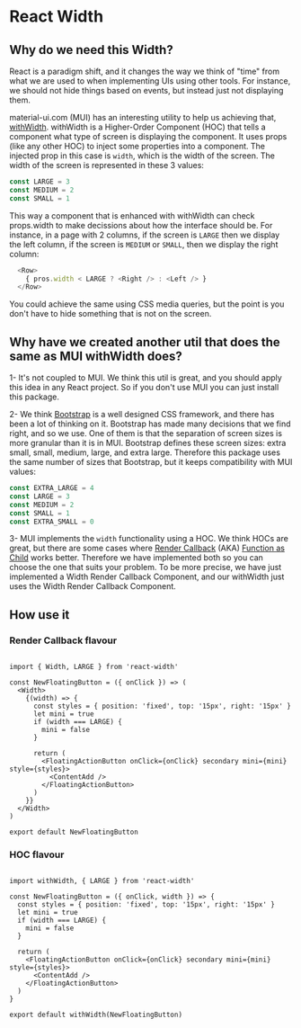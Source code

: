 # React Width

## Why do we need this Width?

React is a paradigm shift, and it changes the way we think of "time" from what we are used to when implementing UIs using other tools. For instance, we should not hide things based on events, but instead just not displaying them.

material-ui.com (MUI) has an interesting utility to help us achieving that, [withWidth](https://github.com/callemall/material-ui/blob/master/src/utils/withWidth.js). withWidth is a Higher-Order Component (HOC) that tells a component what type of screen is displaying the component. It uses props (like any other HOC) to inject some properties into a component. The injected prop in this case is `width`, which is the width of the screen. The width of the screen is represented in these 3 values:

```javascript
const LARGE = 3
const MEDIUM = 2
const SMALL = 1
```

This way a component that is enhanced with withWidth can check props.width to make decissions about how the interface should be. For instance, in a page with 2 columns, if the screen is `LARGE` then we display the left column, if the screen is `MEDIUM` or `SMALL`, then we display the right column:

```javascript
  <Row>
    { pros.width < LARGE ? <Right /> : <Left /> }
  </Row>
```

You could achieve the same using CSS media queries, but the point is you don't have to hide something that is not on the screen.


## Why have we created another util that does the same as MUI withWidth does?

1- It's not coupled to MUI. We think this util is great, and you should apply this idea in any React project. So if you don't use MUI you can just install this package.

2- We think [Bootstrap](http://getbootstrap.com/) is a well designed CSS framework, and there has been a lot of thinking on it. Bootstrap has made many decisions that we find right, and so we use. One of them is that the separation of screen sizes is more granular than it is in MUI. Bootstrap defines these screen sizes: extra small, small, medium, large, and extra large. Therefore this package uses the same number of sizes that Bootstrap, but it keeps compatibility with MUI values:

```javascript
const EXTRA_LARGE = 4
const LARGE = 3
const MEDIUM = 2
const SMALL = 1
const EXTRA_SMALL = 0
```

3- MUI implements the `width` functionality using a HOC. We think HOCs are great, but there are some cases where [Render Callback](http://reactpatterns.com/#render-callback) (AKA) [Function as Child](https://medium.com/merrickchristensen/function-as-child-components-5f3920a9ace9) works better. Therefore we have implemented both so you can choose the one that suits your problem. To be more precise, we have just implemented a Width Render Callback Component, and our withWidth just uses the Width Render Callback Component.

## How use it

### Render Callback flavour

```react

import { Width, LARGE } from 'react-width'

const NewFloatingButton = ({ onClick }) => (
  <Width>
    {(width) => {
      const styles = { position: 'fixed', top: '15px', right: '15px' }
      let mini = true
      if (width === LARGE) {
        mini = false
      }

      return (
        <FloatingActionButton onClick={onClick} secondary mini={mini} style={styles}>
          <ContentAdd />
        </FloatingActionButton>
      )
    }}
  </Width>
)

export default NewFloatingButton

```

### HOC flavour

```react

import withWidth, { LARGE } from 'react-width'

const NewFloatingButton = ({ onClick, width }) => {
  const styles = { position: 'fixed', top: '15px', right: '15px' }
  let mini = true
  if (width === LARGE) {
    mini = false
  }

  return (
    <FloatingActionButton onClick={onClick} secondary mini={mini} style={styles}>
      <ContentAdd />
    </FloatingActionButton>
  )
}

export default withWidth(NewFloatingButton)

```
